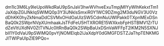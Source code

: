 dm1lc3M6Ly9leUpoWkdRaU9pSnJaV3hwWVhveExuTmpjMlYyWlhKekxtTm1JaXdpZGlJNklqSWlMQ0p3Y3lJNklsSmxiR0Y1WC9DZmg2M3duNGV3U0VzdDhKK0hyZkNmaDdCSVMxOHdOaUlzSW5CdmNuUWlPakk0TXpnMExDSnBaQ0k2SWprNVpXUmhaakJsTFdFeU5HTXRORE15WXkxbFpHSTBMV1ZrTUdZeVltUXdNV0ZtTVNJc0ltRnBaQ0k2SWpBaUxDSnVaWFFpT2lKM2N5SXNJblI1Y0dVaU9pSWlMQ0pvYjNOMElqb2lJaXdpY0dGMGFDSTZJaThpTENKMGJITWlPaUlpZlE9PQo=